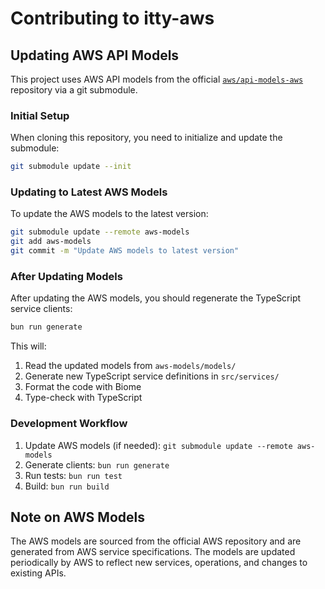 # Contributing to itty-aws

## Updating AWS API Models

This project uses AWS API models from the official [`aws/api-models-aws`](https://github.com/aws/api-models-aws) repository via a git submodule.

### Initial Setup

When cloning this repository, you need to initialize and update the submodule:

```bash
git submodule update --init
```

### Updating to Latest AWS Models

To update the AWS models to the latest version:

```bash
git submodule update --remote aws-models
git add aws-models
git commit -m "Update AWS models to latest version"
```

### After Updating Models

After updating the AWS models, you should regenerate the TypeScript service clients:

```bash
bun run generate
```

This will:
1. Read the updated models from `aws-models/models/`
2. Generate new TypeScript service definitions in `src/services/`
3. Format the code with Biome
4. Type-check with TypeScript

### Development Workflow

1. Update AWS models (if needed): `git submodule update --remote aws-models`
2. Generate clients: `bun run generate`
3. Run tests: `bun run test`
4. Build: `bun run build`

## Note on AWS Models

The AWS models are sourced from the official AWS repository and are generated from AWS service specifications. The models are updated periodically by AWS to reflect new services, operations, and changes to existing APIs.
